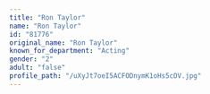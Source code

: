 ```yaml
---
title: "Ron Taylor"
name: "Ron Taylor"
id: "81776"
original_name: "Ron Taylor"
known_for_department: "Acting"
gender: "2"
adult: "false"
profile_path: "/uXyJt7oeI5ACFODnymK1oHs5cOV.jpg"
---
```

